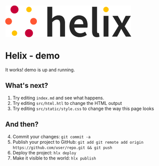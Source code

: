 <!--
  ~ Licensed to the Apache Software Foundation (ASF) under one or more
  ~ contributor license agreements.  See the NOTICE file distributed with
  ~ this work for additional information regarding copyright ownership.
  ~ The ASF licenses this file to You under the Apache License, Version 2.0
  ~ (the "License"); you may not use this file except in compliance with
  ~ the License.  You may obtain a copy of the License at
  ~
  ~      http://www.apache.org/licenses/LICENSE-2.0
  ~
  ~ Unless required by applicable law or agreed to in writing, software
  ~ distributed under the License is distributed on an "AS IS" BASIS,
  ~ WITHOUT WARRANTIES OR CONDITIONS OF ANY KIND, either express or implied.
  ~ See the License for the specific language governing permissions and
  ~ limitations under the License.
  -->
![helix-logo](./helix_logo.png)

# Helix - demo

It works! demo is up and running.

## What's next?

1. Try editing `index.md` and see what happens.
2. Try editing `src/html.htl` to change the HTML output
3. Try editing `src/static/style.css` to change the way this page looks

## And then?

4. Commit your changes: `git commit -a`
5. Publish your project to GitHub: `git add git remote add origin https://github.com/user/repo.git && git push`
6. Deploy the project: `hlx deploy`
7. Make it visible to the world: `hlx publish`
